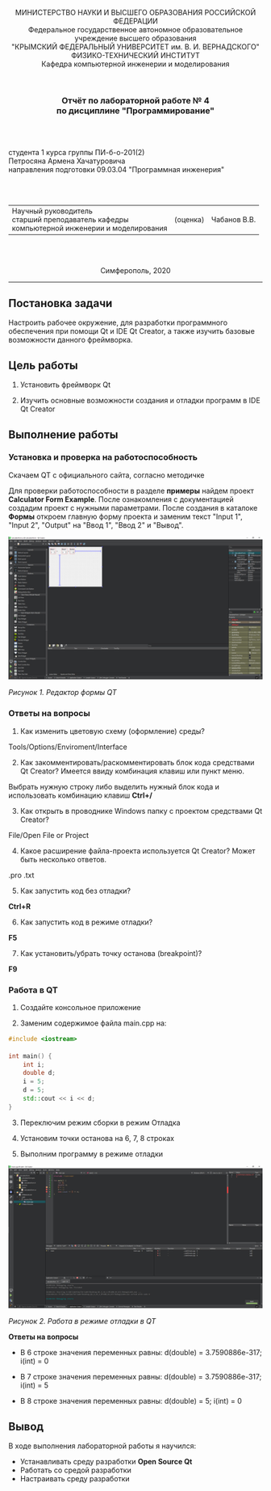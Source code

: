 <p align="center">МИНИСТЕРСТВО НАУКИ  И ВЫСШЕГО ОБРАЗОВАНИЯ РОССИЙСКОЙ ФЕДЕРАЦИИ<br>
Федеральное государственное автономное образовательное учреждение высшего образования<br>
"КРЫМСКИЙ ФЕДЕРАЛЬНЫЙ УНИВЕРСИТЕТ им. В. И. ВЕРНАДСКОГО"<br>
ФИЗИКО-ТЕХНИЧЕСКИЙ ИНСТИТУТ<br>
Кафедра компьютерной инженерии и моделирования</p>
<br>
<h3 align="center">Отчёт по лабораторной работе № 4<br> по дисциплине "Программирование"</h3>

<br><br>

<p>студента 1 курса группы ПИ-б-о-201(2)<br>
Петросяна Армена Хачатуровича<br>
направления подготовки 09.03.04 "Программная инженерия"</p>

<br><br>
<table>
<tr><td>Научный руководитель<br> старший преподаватель кафедры<br> компьютерной инженерии и моделирования</td>
<td>(оценка)</td>
<td>Чабанов В.В.</td>
</tr>
</table>
<br><br>

<p align="center">Симферополь, 2020</p>
<hr>

## Постановка задачи

Настроить рабочее окружение, для разработки программного обеспечения при помощи Qt и IDE Qt Creator, а также изучить базовые возможности данного фреймворка.

## Цель работы

1. Установить фреймворк Qt

2. Изучить основные возможности создания и отладки программ в IDE Qt Creator

## Выполнение работы

### Установка и проверка на работоспособность

Скачаем QT с официального сайта, согласно методичке

Для проверки работоспособности в разделе **примеры** найдем проект **Calculator Form Example**. После ознакомления с документацией создадим проект с нужными параметрами.
После создания в каталоке **Формы** откроем главную форму проекта и заменим текст "Input 1", "Input 2", "Output" на "Ввод 1", "Ввод 2" и "Вывод".

![](./img/img_1.jpg)

*Рисунок 1. Редактор формы QT*

### Ответы на вопросы

1. Как изменить цветовую схему (оформление) среды?

Tools/Options/Enviroment/Interface

2. Как закомментировать/раскомментировать блок кода средствами Qt Creator? Имеется ввиду комбинация клавиш или пункт меню.

Выбрать нужную строку либо выделить нужный блок кода и использовать комбинацию клавиш **Ctrl+/**

3. Как открыть в проводнике Windows папку с проектом средствами Qt Creator?

File/Open File or Project

4. Какое расширение файла-проекта используется Qt Creator? Может быть несколько ответов.

.pro .txt

5. Как запустить код без отладки?

**Ctrl+R**

6. Как запустить код в режиме отладки?

**F5**

7. Как установить/убрать точку останова (breakpoint)?

**F9**

### Работа в QT

1. Создайте консольное приложение

2. Заменим содержимое файла main.cpp на:

```c++
#include <iostream>
 
int main() {
    int i;
    double d;
    i = 5;
    d = 5;
    std::cout << i << d;
}
```

3. Переключим режим сборки в режим Отладка

4. Установим точки останова на 6, 7, 8 строках

5. Выполним программу в режиме отладки

![](./img/img_2.jpg)

*Рисунок 2. Работа в режиме отладки в QT*

**Ответы на вопросы**

- В 6 строке значения переменных равны: d(double) = 3.7590886e-317; i(int) = 0

- В 7 строке значения переменных равны: d(double) = 3.7590886e-317; i(int) = 5

- В 8 строке значения переменных равны: d(double) = 5; i(int) = 0

## Вывод

В ходе выполнения лабораторной работы я научился:

- Устанавливать среду разработки **Open Source Qt**
- Работать со средой разработки
- Настраивать среду разработки